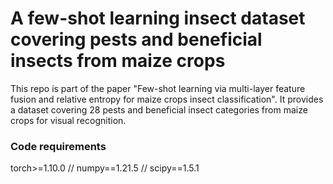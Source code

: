 # A few-shot learning insect dataset covering pests and beneficial insects from maize crops
This repo is part of the paper "Few-shot learning via multi-layer feature fusion and relative entropy for maize crops insect classification". It provides a dataset covering 28 pests and beneficial insect categories from maize crops for visual recognition.

### Code requirements
torch>=1.10.0 //
numpy==1.21.5 //
scipy==1.5.1
